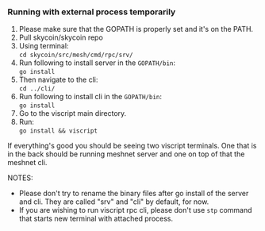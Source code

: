 ### Running with external process temporarily

1. Please make sure that the GOPATH is properly set and it's on the PATH.
2. Pull skycoin/skycoin repo
3. Using terminal:<br>
    ```cd skycoin/src/mesh/cmd/rpc/srv/```
4. Run following to install server in the `GOPATH/bin`:<br>
    ```go install```
5. Then navigate to the cli: <br>
    ```cd ../cli/```
6. Run following to install cli in the `GOPATH/bin`:<br>
    ```go install```
7. Go to the viscript main directory.
8. Run: <br>
    ```go install && viscript```

If everything's good you should be seeing two viscript terminals.
One that is in the back should be running meshnet server and one on top of that the meshnet cli.

NOTES:
- Please don't try to rename the binary files after go install of the server and cli.
    They are called "srv" and "cli" by default, for now.
- If you are wishing to run viscript rpc cli, please don't use `stp` command that starts new terminal
    with attached process.